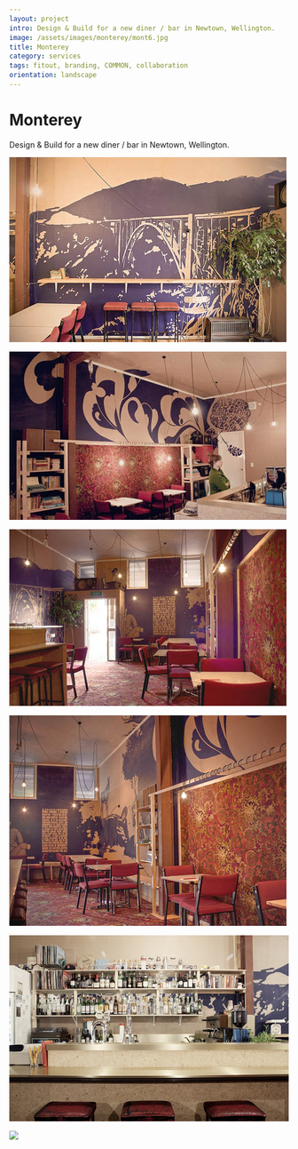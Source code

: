 ```yaml
---
layout: project
intro: Design & Build for a new diner / bar in Newtown, Wellington. 
image: /assets/images/monterey/mont6.jpg
title: Monterey
category: services
tags: fitout, branding, COMMON, collaboration
orientation: landscape
---
```


# Monterey

Design & Build for a new diner / bar in Newtown, Wellington. 

![](/assets/images/monterey/mont1.jpg)

![](/assets/images/monterey/mont2.jpg)

![](/assets/images/monterey/mont3.jpg)

![](/assets/images/monterey/mont4.jpg)

![](/assets/images/monterey/mont5.jpg)

![](/assets/images/peoples/newstore6.jpg)